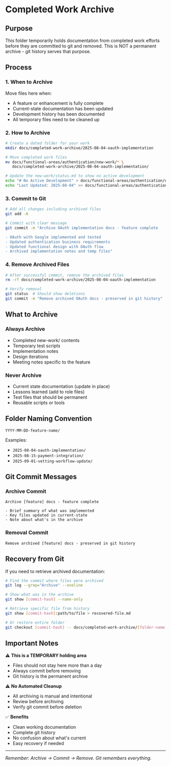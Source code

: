 # Completed Work Archive
<!-- Last Updated: 2025-08-04 -->
<!-- Version: 1.0 -->
<!-- Owner: Project Management Team -->
<!-- Status: Active -->

## Purpose

This folder temporarily holds documentation from completed work efforts before they are committed to git and removed. This is NOT a permanent archive - git history serves that purpose.

## Process

### 1. When to Archive
Move files here when:
- A feature or enhancement is fully complete
- Current-state documentation has been updated
- Development history has been documented
- All temporary files need to be cleaned up

### 2. How to Archive

```bash
# Create a dated folder for your work
mkdir docs/completed-work-archive/2025-08-04-oauth-implementation

# Move completed work files
mv docs/functional-areas/authentication/new-work/* \
   docs/completed-work-archive/2025-08-04-oauth-implementation/

# Update the new-work/status.md to show no active development
echo "# No Active Development" > docs/functional-areas/authentication/new-work/status.md
echo "Last Updated: 2025-08-04" >> docs/functional-areas/authentication/new-work/status.md
```

### 3. Commit to Git

```bash
# Add all changes including archived files
git add -A

# Commit with clear message
git commit -m "Archive OAuth implementation docs - feature complete

- OAuth with Google implemented and tested
- Updated authentication business requirements
- Updated functional design with OAuth flow
- Archived implementation notes and temp files"
```

### 4. Remove Archived Files

```bash
# After successful commit, remove the archived files
rm -rf docs/completed-work-archive/2025-08-04-oauth-implementation

# Verify removal
git status  # Should show deletions
git commit -m "Remove archived OAuth docs - preserved in git history"
```

## What to Archive

### Always Archive
- Completed new-work/ contents
- Temporary test scripts
- Implementation notes
- Design iterations
- Meeting notes specific to the feature

### Never Archive
- Current state documentation (update in place)
- Lessons learned (add to role files)
- Test files that should be permanent
- Reusable scripts or tools

## Folder Naming Convention

```
YYYY-MM-DD-feature-name/
```

Examples:
- `2025-08-04-oauth-implementation/`
- `2025-08-15-payment-integration/`
- `2025-09-01-vetting-workflow-update/`

## Git Commit Messages

### Archive Commit
```
Archive [feature] docs - feature complete

- Brief summary of what was implemented
- Key files updated in current-state
- Note about what's in the archive
```

### Removal Commit
```
Remove archived [feature] docs - preserved in git history
```

## Recovery from Git

If you need to retrieve archived documentation:

```bash
# Find the commit where files were archived
git log --grep="Archive" --oneline

# Show what was in the archive
git show [commit-hash] --name-only

# Retrieve specific file from history
git show [commit-hash]:path/to/file > recovered-file.md

# Or restore entire folder
git checkout [commit-hash] -- docs/completed-work-archive/[folder-name]
```

## Important Notes

⚠️ **This is a TEMPORARY holding area**
- Files should not stay here more than a day
- Always commit before removing
- Git history is the permanent archive

⚠️ **No Automated Cleanup**
- All archiving is manual and intentional
- Review before archiving
- Verify git commit before deletion

✅ **Benefits**
- Clean working documentation
- Complete git history
- No confusion about what's current
- Easy recovery if needed

---

*Remember: Archive → Commit → Remove. Git remembers everything.*